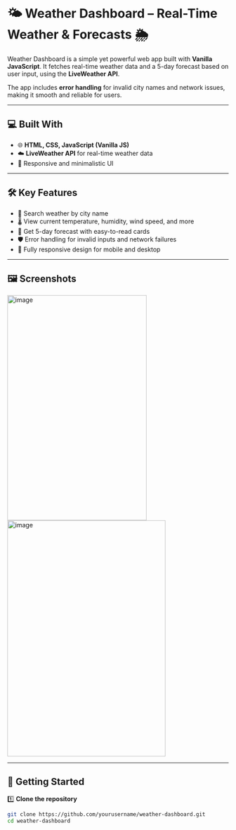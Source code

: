 # 🌤️ Weather Dashboard – Real-Time Weather & Forecasts 🌦️

Weather Dashboard is a simple yet powerful web app built with **Vanilla JavaScript**. It fetches real-time weather data and a 5-day forecast based on user input, using the **LiveWeather API**.  

The app includes **error handling** for invalid city names and network issues, making it smooth and reliable for users.

---

## 💻 Built With

- 🌐 **HTML, CSS, JavaScript (Vanilla JS)**  
- ☁️ **LiveWeather API** for real-time weather data  
- 🎨 Responsive and minimalistic UI  

---

## 🛠️ Key Features

- 🔎 Search weather by city name  
- 🌡️ View current temperature, humidity, wind speed, and more  
- 📅 Get 5-day forecast with easy-to-read cards  
- 🛡️ Error handling for invalid inputs and network failures  
- 📱 Fully responsive design for mobile and desktop  

---

## 🖼️ Screenshots

<img width="317" height="513" alt="image" src="https://github.com/user-attachments/assets/f46b2890-9a16-4f53-b38f-3abb83e63fbe" />

<img width="360" height="538" alt="image" src="https://github.com/user-attachments/assets/553b3f84-17e2-4e5e-836e-b96035bf3207" />



---

## 🚀 Getting Started

1️⃣ **Clone the repository**
```bash
git clone https://github.com/yourusername/weather-dashboard.git
cd weather-dashboard
